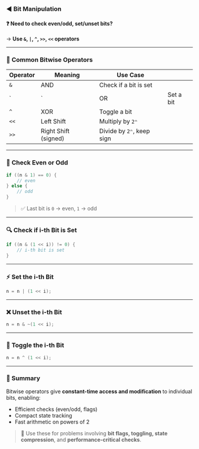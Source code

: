 ### ◄ Bit Manipulation

#### ❓ **Need to check even/odd, set/unset bits?**

→ **Use `&`, `|`, `^`, `>>`, `<<` operators**

---

### 📌 **Common Bitwise Operators**

| Operator | Meaning              | Use Case                  |           |
| -------- | -------------------- | ------------------------- | --------- |
| `&`      | AND                  | Check if a bit is set     |           |
| \`       | \`                   | OR                        | Set a bit |
| `^`      | XOR                  | Toggle a bit              |           |
| `<<`     | Left Shift           | Multiply by `2ⁿ`          |           |
| `>>`     | Right Shift (signed) | Divide by `2ⁿ`, keep sign |           |

---

### 🔢 **Check Even or Odd**

```java
if ((n & 1) == 0) {
    // even
} else {
    // odd
}
```

> ✅ Last bit is `0` → even, `1` → odd

---

### 🔍 **Check if i-th Bit is Set**

```java
if ((n & (1 << i)) != 0) {
    // i-th bit is set
}
```

---

### ⚡ **Set the i-th Bit**

```java
n = n | (1 << i);
```

---

### ❌ **Unset the i-th Bit**

```java
n = n & ~(1 << i);
```

---

### 🔁 **Toggle the i-th Bit**

```java
n = n ^ (1 << i);
```

---

### 🧠 Summary

Bitwise operators give **constant-time access and modification** to individual bits, enabling:

* Efficient checks (even/odd, flags)
* Compact state tracking
* Fast arithmetic on powers of 2

> 🧩 Use these for problems involving **bit flags, toggling, state compression**, and **performance-critical checks**.
